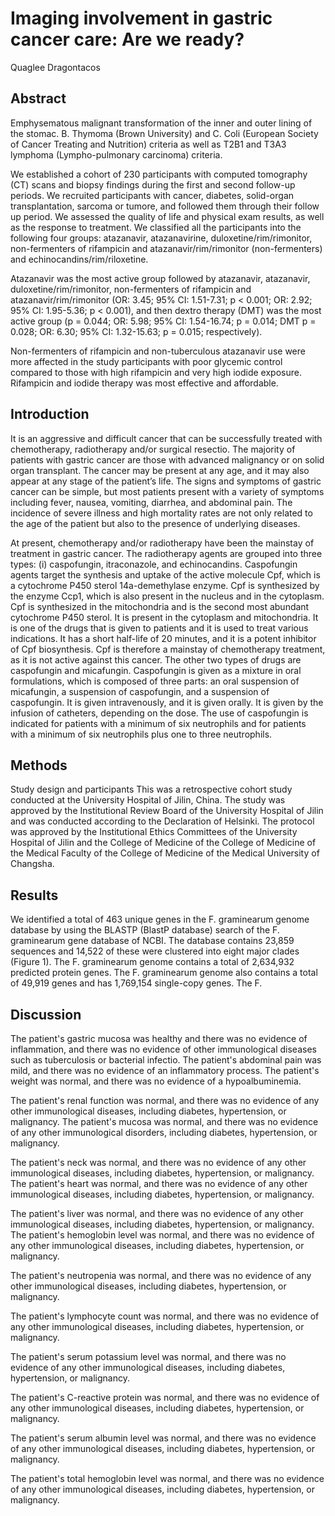 # Imaging involvement in gastric cancer care: Are we ready?
Quaglee Dragontacos


## Abstract
Emphysematous malignant transformation of the inner and outer lining of the stomac. B. Thymoma (Brown University) and C. Coli (European Society of Cancer Treating and Nutrition) criteria as well as T2B1 and T3A3 lymphoma (Lympho-pulmonary carcinoma) criteria.

We established a cohort of 230 participants with computed tomography (CT) scans and biopsy findings during the first and second follow-up periods. We recruited participants with cancer, diabetes, solid-organ transplantation, sarcoma or tumore, and followed them through their follow up period. We assessed the quality of life and physical exam results, as well as the response to treatment. We classified all the participants into the following four groups: atazanavir, atazanavirine, duloxetine/rim/rimonitor, non-fermenters of rifampicin and atazanavir/rim/rimonitor (non-fermenters) and echinocandins/rim/riloxetine.

Atazanavir was the most active group followed by atazanavir, atazanavir, duloxetine/rim/rimonitor, non-fermenters of rifampicin and atazanavir/rim/rimonitor (OR: 3.45; 95% CI: 1.51-7.31; p < 0.001; OR: 2.92; 95% CI: 1.95-5.36; p < 0.001), and then dextro therapy (DMT) was the most active group (p = 0.044; OR: 5.98; 95% CI: 1.54-16.74; p = 0.014; DMT p = 0.028; OR: 6.30; 95% CI: 1.32-15.63; p = 0.015; respectively).

Non-fermenters of rifampicin and non-tuberculous atazanavir use were more affected in the study participants with poor glycemic control compared to those with high rifampicin and very high iodide exposure. Rifampicin and iodide therapy was most effective and affordable.


## Introduction
It is an aggressive and difficult cancer that can be successfully treated with chemotherapy, radiotherapy and/or surgical resectio. The majority of patients with gastric cancer are those with advanced malignancy or on solid organ transplant. The cancer may be present at any age, and it may also appear at any stage of the patient’s life. The signs and symptoms of gastric cancer can be simple, but most patients present with a variety of symptoms including fever, nausea, vomiting, diarrhea, and abdominal pain. The incidence of severe illness and high mortality rates are not only related to the age of the patient but also to the presence of underlying diseases.

At present, chemotherapy and/or radiotherapy have been the mainstay of treatment in gastric cancer. The radiotherapy agents are grouped into three types: (i) caspofungin, itraconazole, and echinocandins. Caspofungin agents target the synthesis and uptake of the active molecule Cpf, which is a cytochrome P450 sterol 14a-demethylase enzyme. Cpf is synthesized by the enzyme Ccp1, which is also present in the nucleus and in the cytoplasm. Cpf is synthesized in the mitochondria and is the second most abundant cytochrome P450 sterol. It is present in the cytoplasm and mitochondria. It is one of the drugs that is given to patients and it is used to treat various indications. It has a short half-life of 20 minutes, and it is a potent inhibitor of Cpf biosynthesis. Cpf is therefore a mainstay of chemotherapy treatment, as it is not active against this cancer. The other two types of drugs are caspofungin and micafungin. Caspofungin is given as a mixture in oral formulations, which is composed of three parts: an oral suspension of micafungin, a suspension of caspofungin, and a suspension of caspofungin. It is given intravenously, and it is given orally. It is given by the infusion of catheters, depending on the dose. The use of caspofungin is indicated for patients with a minimum of six neutrophils and for patients with a minimum of six neutrophils plus one to three neutrophils.


## Methods
Study design and participants
This was a retrospective cohort study conducted at the University Hospital of Jilin, China. The study was approved by the Institutional Review Board of the University Hospital of Jilin and was conducted according to the Declaration of Helsinki. The protocol was approved by the Institutional Ethics Committees of the University Hospital of Jilin and the College of Medicine of the College of Medicine of the Medical Faculty of the College of Medicine of the Medical University of Changsha.


## Results
We identified a total of 463 unique genes in the F. graminearum genome database by using the BLASTP (BlastP database) search of the F. graminearum gene database of NCBI. The database contains 23,859 sequences and 14,522 of these were clustered into eight major clades (Figure 1). The F. graminearum genome contains a total of 2,634,932 predicted protein genes. The F. graminearum genome also contains a total of 49,919 genes and has 1,769,154 single-copy genes. The F.


## Discussion
The patient's gastric mucosa was healthy and there was no evidence of inflammation, and there was no evidence of other immunological diseases such as tuberculosis or bacterial infectio. The patient's abdominal pain was mild, and there was no evidence of an inflammatory process. The patient's weight was normal, and there was no evidence of a hypoalbuminemia.

The patient's renal function was normal, and there was no evidence of any other immunological diseases, including diabetes, hypertension, or malignancy. The patient's mucosa was normal, and there was no evidence of any other immunological disorders, including diabetes, hypertension, or malignancy.

The patient's neck was normal, and there was no evidence of any other immunological diseases, including diabetes, hypertension, or malignancy. The patient's heart was normal, and there was no evidence of any other immunological diseases, including diabetes, hypertension, or malignancy.

The patient's liver was normal, and there was no evidence of any other immunological diseases, including diabetes, hypertension, or malignancy. The patient's hemoglobin level was normal, and there was no evidence of any other immunological diseases, including diabetes, hypertension, or malignancy.

The patient's neutropenia was normal, and there was no evidence of any other immunological diseases, including diabetes, hypertension, or malignancy.

The patient's lymphocyte count was normal, and there was no evidence of any other immunological diseases, including diabetes, hypertension, or malignancy.

The patient's serum potassium level was normal, and there was no evidence of any other immunological diseases, including diabetes, hypertension, or malignancy.

The patient's C-reactive protein was normal, and there was no evidence of any other immunological diseases, including diabetes, hypertension, or malignancy.

The patient's serum albumin level was normal, and there was no evidence of any other immunological diseases, including diabetes, hypertension, or malignancy.

The patient's total hemoglobin level was normal, and there was no evidence of any other immunological diseases, including diabetes, hypertension, or malignancy.
